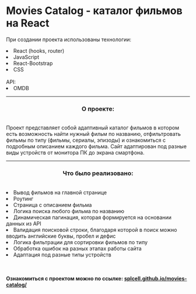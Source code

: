 # Movies Catalog - каталог фильмов на React

При создании проекта использованы технологии:
<li>React (hooks, router)</li>
<li>JavaScript</li>
<li>React-Bootstrap</li>
<li>CSS</li>
<br>
API:
<li>OMDB</li>
<hr>
<h3 align=center>О проекте:</h3>
<br>
Проект представляет собой адаптивный каталог фильмов в котором есть возможность найти нужный фильм по названию, отфильтровать фильмы по типу (фильмы, сериалы, эпизоды) и ознакомиться с подробным описанием каждого фильма. Сайт адаптирован под разные виды устройств от монитора ПК до экрана смартфона.
<hr>
<h3 align=center>Что было реализовано:</h3>
<br>
<li>Вывод фильмов на главной странице</li>
<li>Роутинг</li>
<li>Страница с описанием фильма</li>
<li>Логика поиска любого фильма по названию</li>
<li>Динамическая пагинация, которая формируется на основании данных из API</li>
<li>Валидация поисковой строки, благодаря которой в поиск можно вводить английские буквы, пробел и дефис</li>
<li>Логика фильтрации для сортировки фильмов по типу</li>
<li>Обработка ошибок на разных этапах работы сайта </li>
<li>Адаптация под разные типы устройств</li>
<br><br>

<b>Ознакомиться с проектом можно по ссылке: <a href='splcell.github.io/movies-catalog/'>splcell.github.io/movies-catalog/</a></b>
